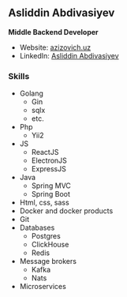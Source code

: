 ## Asliddin Abdivasiyev

__Middle Backend Developer__

* Website: [azizovich.uz](http://azizovich.uz)
* LinkedIn: [Asliddin Abdivasiyev](https://linkedin.com/in/asliddin-abdivasiyev)
### Skills

- Golang
  - Gin
  - sqlx
  - etc.
- Php
  - Yii2
- JS
  - ReactJS
  - ElectronJS
  - ExpressJS
- Java
  - Spring MVC
  - Spring Boot
- Html, css, sass
- Docker and docker products
- Git
- Databases
  - Postgres
  - ClickHouse
  - Redis
- Message brokers
  - Kafka
  - Nats
- Microservices

